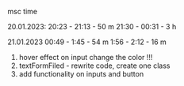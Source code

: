 msc time

20.01.2023:
20:23 - 21:13 - 50 m
21:30 - 00:31 - 3 h

21.01.2023
00:49 - 1:45 - 54 m
1:56 - 2:12 - 16 m

1. hover effect on input change the color !!!
2. textFormFiled - rewrite code, create one class
3. add functionality on inputs and button
